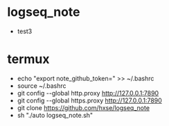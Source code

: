 # logseq_note
  * test3
# termux
  * echo "export note_github_token=<your token>" >> ~/.bashrc
  * source ~/.bashrc
  * git config --global http.proxy http://127.0.0.1:7890
  * git config --global https.proxy http://127.0.0.1:7890
  * git clone https://github.com/hxse/logseq_note
  * sh "./auto logseq_note.sh"